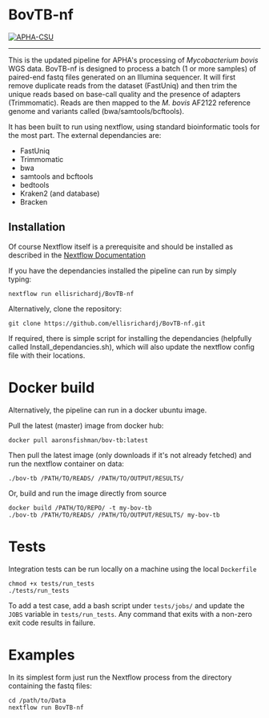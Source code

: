 # **BovTB-nf**

[![APHA-CSU](https://circleci.com/gh/APHA-CSU/BovTB-nf.svg?style=svg)](https://app.circleci.com/pipelines/github/APHA-CSU)

------------

This is the updated pipeline for APHA's processing of *Mycobacterium bovis* WGS data. BovTB-nf is designed to process a batch (1 or more samples) of paired-end fastq files generated on an Illumina sequencer. It will first remove duplicate reads from the dataset (FastUniq) and then trim the unique reads based on base-call quality and the presence of adapters (Trimmomatic). Reads are then mapped to the *M. bovis* AF2122 reference genome and variants called (bwa/samtools/bcftools).

It has been built to run using nextflow, using standard bioinformatic tools for the most part. The external dependancies are:
-	FastUniq
-	Trimmomatic
-	bwa
-	samtools and bcftools
-	bedtools
-	Kraken2 (and database)
-	Bracken

## Installation

Of course Nextflow itself is a prerequisite and should be installed as described in the [Nextflow Documentation](https://www.nextflow.io/docs/latest/getstarted.html)

If you have the dependancies installed the pipeline can run by simply typing: 

	nextflow run ellisrichardj/BovTB-nf

Alternatively, clone the repository:

	git clone https://github.com/ellisrichardj/BovTB-nf.git

If required, there is simple script for installing the dependancies (helpfully called Install_dependancies.sh), which will also update the nextflow config file with their locations.

# Docker build

Alternatively, the pipeline can run in a docker ubuntu image. 

Pull the latest (master) image from docker hub:
```
docker pull aaronsfishman/bov-tb:latest
``` 

Then pull the latest image (only downloads if it's not already fetched) and run the nextflow container on data:
```
./bov-tb /PATH/TO/READS/ /PATH/TO/OUTPUT/RESULTS/
```

Or, build and run the image directly from source
```
docker build /PATH/TO/REPO/ -t my-bov-tb
./bov-tb /PATH/TO/READS/ /PATH/TO/OUTPUT/RESULTS/ my-bov-tb
```

# Tests

Integration tests can be run locally on a machine using the local `Dockerfile`
```
chmod +x tests/run_tests
./tests/run_tests
```

To add a test case, add a bash script under `tests/jobs/` and update the `JOBS` variable in `tests/run_tests`. Any command that exits with a non-zero exit code results in failure. 

# Examples

In its simplest form just run the Nextflow process from the directory containing the fastq files:

	cd /path/to/Data
	nextflow run BovTB-nf
